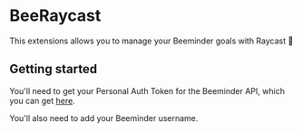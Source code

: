 # BeeRaycast

This extensions allows you to manage your Beeminder goals with Raycast 🐝

## Getting started

You'll need to get your Personal Auth Token for the Beeminder API, which you can get [here](https://www.beeminder.com/settings/account#account-permissions).

You'll also need to add your Beeminder username.
